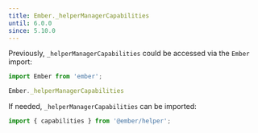 ```yaml
---
title: Ember._helperManagerCapabilities
until: 6.0.0
since: 5.10.0
---
```



Previously, `_helperManagerCapabilities` could be accessed via the `Ember` import:
```js
import Ember from 'ember';

Ember._helperManagerCapabilities
```

If needed, `_helperManagerCapabilities` can be imported:
```js
import { capabilities } from '@ember/helper';
```
